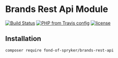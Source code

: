 # Brands Rest Api Module
[![Build Status](https://travis-ci.org/fond-of/spryker-brands-rest-api.svg?branch=master)](https://travis-ci.org/fond-of/spryker-brands-rest-api)
[![PHP from Travis config](https://img.shields.io/travis/php-v/symfony/symfony.svg)](https://php.net/)
[![license](https://img.shields.io/github/license/mashape/apistatus.svg)](https://packagist.org/packages/fond-of-spryker/brands-rest-api)

## Installation

```
composer require fond-of-spryker/brands-rest-api
```
